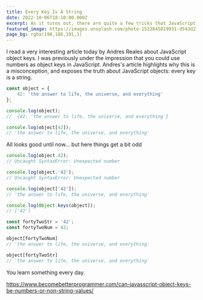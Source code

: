 ```yaml
---
title: Every Key Is A String
date: 2022-10-06T18:10:00.000Z
excerpt: As it turns out, there are quite a few tricks that JavaScript plays on us all. One of those is pretending things are something they are not.
featured_image: https://images.unsplash.com/photo-1522845819931-d543d210a907?ixlib=rb-1.2.1&ixid=MnwxMjA3fDB8MHxwaG90by1wYWdlfHx8fGVufDB8fHx8&auto=format&fit=crop&w=1872&q=80
page_bg: rgba(190,186,191,1)
---
```


I read a very interesting article today by Andres Reales about JavaScript object keys. I was previously under the impression that you could use numbers as object keys in JavaScript. Andres's article highlights why this is a misconception, and exposes the truth about JavaScript objects: every key is a string.

```js
const object = {
	42: 'the answer to life, the universe, and everything'
};

console.log(object);
//  {42: 'the answer to life, the universe, and everything'}

console.log(object[42]);
// 'the answer to life, the universe, and everything'
```

All looks good until now... but here things get a bit odd

```js
console.log(object.42);
// Uncaught SyntaxError: Unexpected number

console.log(object.'42');
// Uncaught SyntaxError: Unexpected number

console.log(object['42']);
// 'the answer to life, the universe, and everything'

console.log(Object.keys(object));
// ['42']

const fortyTwoStr = '42';
const fortyTwoNum = 42;

object[fortyTwoNum]
// 'the answer to life, the universe, and everything'

object[fortyTwoStr]
// 'the answer to life, the universe, and everything'
```

You learn something every day.

https://www.becomebetterprogrammer.com/can-javasscript-object-keys-be-numbers-or-non-string-values/

